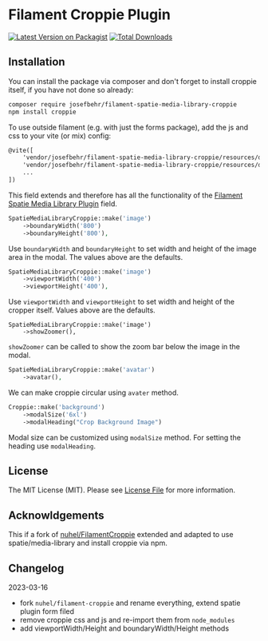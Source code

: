 # Filament Croppie Plugin

[![Latest Version on Packagist](https://img.shields.io/packagist/v/nuhel/filament-croppie.svg?style=flat-square)](https://packagist.org/packages/nuhel/filament-croppie)
[![Total Downloads](https://img.shields.io/packagist/dt/nuhel/filament-croppie.svg?style=flat-square)](https://packagist.org/packages/nuhel/filament-croppie)


## Installation

You can install the package via composer and don't forget to install croppie itself, if you have not done so already:

```bash
composer require josefbehr/filament-spatie-media-library-croppie
npm install croppie
```

To use outside filament (e.g. with just the forms package), add the js and css to your vite (or mix) config:
```html
@vite([
    'vendor/josefbehr/filament-spatie-media-library-croppie/resources/dist/js/filament-spatie-media-library-croppie.js',
    'vendor/josefbehr/filament-spatie-media-library-croppie/resources/dist/css/filament-spatie-media-library-croppie.css',
    ...
])
```

This field extends and therefore has all the functionality of the [Filament Spatie Media Library Plugin](https://filamentphp.com/docs/2.x/spatie-laravel-media-library-plugin/installation) field.

```php
SpatieMediaLibraryCroppie::make('image')
    ->boundaryWidth('800')
    ->boundaryHeight('800'),
```
Use `boundaryWidth` and `boundaryHeight` to set width and height of the image area in the modal. The values above are the defaults.

```php
SpatieMediaLibraryCroppie::make('image')
    ->viewportWidth('400')
    ->viewportHeight('400'),
```
Use `viewportWidth` and `viewportHeight` to set width and height of the cropper itself. Values above are the defaults.

```
SpatieMediaLibraryCroppie::make('image')
    ->showZoomer(),
```

`showZoomer` can be called to show the zoom bar below the image in the modal.

```php
SpatieMediaLibraryCroppie::make('avatar')
    ->avatar(),
```
We can make croppie circular using `avater` method.
```php
Croppie::make('background')
    ->modalSize('6xl')
    ->modalHeading("Crop Background Image")
```

Modal size can be customized using `modalSize` method.
For setting the heading use `modalHeading`.

## License

The MIT License (MIT). Please see [License File](LICENSE.md) for more information.

## Acknowldgements

This if a fork of [nuhel/FilamentCroppie](https://github.com/nuhel/FilamentCroppie) extended and adapted to use spatie/media-library and install croppie via npm.

## Changelog
2023-03-16
* fork `nuhel/filament-croppie` and rename everything, extend spatie plugin form filed
* remove croppie css and js and re-import them from `node_modules`
* add viewportWidth/Height and boundaryWidth/Height methods
